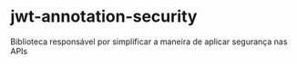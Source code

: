# jwt-annotation-security
Biblioteca responsável por simplificar a maneira de aplicar segurança nas APIs
